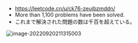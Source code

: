 

- https://leetcode.cn/u/ck76-zeujbzmddn/
- More than 1,100 problems have been solved.
- これまで解決された問題の数は千百を超えている。


![image-20220920211315003](https://tva1.sinaimg.cn/large/e6c9d24egy1h6dbz48ytdj21go0u0jvs.jpg)
